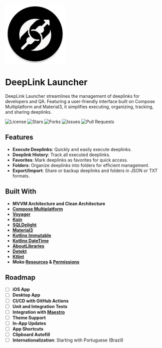 ![DeepLink Launcher Logo](androidApp/src/main/res/mipmap-xxxhdpi/ic_launcher_round.webp)

# DeepLink Launcher

DeepLink Launcher streamlines the management of deeplinks for developers and QA. Featuring a user-friendly interface built on Compose Multiplatform and Material3, it simplifies executing, organizing, tracking, and sharing deeplinks.

![License](https://img.shields.io/github/license/FelipeKoga/deeplink-launcher)
![Stars](https://img.shields.io/github/stars/FelipeKoga/deeplink-launcher)
![Forks](https://img.shields.io/github/forks/FelipeKoga/deeplink-launcher)
![Issues](https://img.shields.io/github/issues/FelipeKoga/deeplink-launcher)
![Pull Requests](https://img.shields.io/github/issues-pr/FelipeKoga/deeplink-launcher)

## Features

- **Execute Deeplinks**: Quickly and easily execute deeplinks.
- **Deeplink History**: Track all executed deeplinks.
- **Favorites**: Mark deeplinks as favorites for quick access.
- **Folders**: Organize deeplinks into folders for efficient management.
- **Export/Import**: Share or backup deeplinks and folders in JSON or TXT formats.

## Built With

- **MVVM Architecture and Clean Architecture**
- **[Compose Multiplatform](https://github.com/JetBrains/compose-jb)**
- **[Voyager](https://github.com/adrielcafe/voyager)**
- **[Koin](https://insert-koin.io/)**
- **[SQLDelight](https://cashapp.github.io/sqldelight/)**
- **[Material3](https://m3.material.io/)**
- **[Kotlinx Immutable](https://github.com/Kotlin/kotlinx.collections.immutable)**
- **[Kotlinx DateTime](https://github.com/Kotlin/kotlinx-datetime)**
- **[AboutLibraries](https://github.com/mikepenz/AboutLibraries)**
- **[Detekt](https://github.com/detekt/detekt)**
- **[Ktlint](https://github.com/pinterest/ktlint)**
- **Moko [Resources](https://github.com/icerockdev/moko-resources) & [Permissions](https://github.com/icerockdev/moko-permissions)**

## Roadmap

- [ ] **iOS App**
- [ ] **Desktop App**
- [ ] **CI/CD with GitHub Actions**
- [ ] **Unit and Integration Tests**
- [ ] **Integration with [Maestro](https://maestro.mobile.dev/)**
- [ ] **Theme Support**
- [ ] **In-App Updates**
- [ ] **App Shortcuts**
- [ ] **Clipboard Autofill**
- [ ] **Internationalization**: Starting with Portuguese (Brazil)
